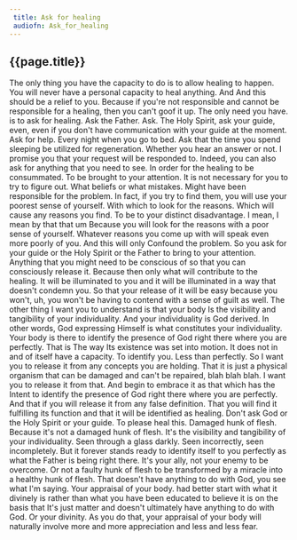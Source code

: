 ```yaml
---
 title: Ask for healing
 audiofn: Ask_for_healing
---
```


## {{page.title}}

The only thing you have the capacity to do is to allow healing to
happen. You will never have a personal capacity to heal anything. And
And this should be a relief to you. Because if you're not responsible
and cannot be responsible for a healing, then you can't goof it up. The
only need you have. is to ask for healing. Ask the Father. Ask. The Holy
Spirit, ask your guide, even, even if you don't have communication with
your guide at the moment. Ask for help. Every night when you go to bed.
Ask that the time you spend sleeping be utilized for regeneration.
Whether you hear an answer or not. I promise you that your request will
be responded to. Indeed, you can also ask for anything that you need to
see. In order for the healing to be consummated. To be brought to your
attention. It is not necessary for you to try to figure out. What
beliefs or what mistakes. Might have been responsible for the problem.
In fact, if you try to find them, you will use your poorest sense of
yourself. With which to look for the reasons. Which will cause any
reasons you find. To be to your distinct disadvantage. I mean, I mean by
that that um Because you will look for the reasons with a poor sense of
yourself. Whatever reasons you come up with will speak even more poorly
of you. And this will only Confound the problem. So you ask for your
guide or the Holy Spirit or the Father to bring to your attention.
Anything that you might need to be conscious of so that you can
consciously release it. Because then only what will contribute to the
healing. It will be illuminated to you and it will be illuminated in a
way that doesn't condemn you. So that your release of it will be easy
because you won't, uh, you won't be having to contend with a sense of
guilt as well. The other thing I want you to understand is that your
body Is the visibility and tangibility of your individuality. And your
individuality is God derived. In other words, God expressing Himself is
what constitutes your individuality. Your body is there to identify the
presence of God right there where you are perfectly. That is The way Its
existence was set into motion. It does not in and of itself have a
capacity. To identify you. Less than perfectly. So I want you to release
it from any concepts you are holding. That it is just a physical
organism that can be damaged and can't be repaired, blah blah blah. I
want you to release it from that. And begin to embrace it as that which
has the Intent to identify the presence of God right there where you are
perfectly. And that if you will release it from any false definition.
That you will find it fulfilling its function and that it will be
identified as healing. Don't ask God or the Holy Spirit or your guide.
To please heal this. Damaged hunk of flesh. Because it's not a damaged
hunk of flesh. It's the visibility and tangibility of your
individuality. Seen through a glass darkly. Seen incorrectly, seen
incompletely. But it forever stands ready to identify itself to you
perfectly as what the Father is being right there. It's your ally, not
your enemy to be overcome. Or not a faulty hunk of flesh to be
transformed by a miracle into a healthy hunk of flesh. That doesn't have
anything to do with God, you see what I'm saying. Your appraisal of your
body. had better start with what it divinely is rather than what you
have been educated to believe it is on the basis that It's just matter
and doesn't ultimately have anything to do with God. Or your divinity.
As you do that, your appraisal of your body will naturally involve more
and more appreciation and less and less fear.

